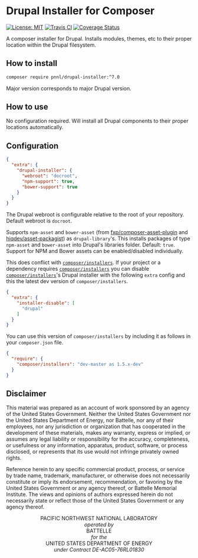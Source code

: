 # Drupal Installer for Composer
[![License: MIT](https://img.shields.io/badge/License-MIT-yellow.svg)](https://github.com/PNNL/Drupal-Installer/blob/master/LICENSE.md)
[![Travis CI](https://travis-ci.org/pnnl/drupal-installer.svg?branch=7.x)](https://travis-ci.org/pnnl/drupal-installer?branch=7.x)
[![Coverage Status](https://coveralls.io/repos/github/pnnl/drupal-installer/badge.svg?branch=7.x)](https://coveralls.io/github/pnnl/drupal-installer?branch=7.x)

A composer installer for Drupal. Installs modules, themes, etc to their proper location within the Drupal filesystem.

## How to install
```bash
composer require pnnl/drupal-installer:^7.0
```

Major version corresponds to major Drupal version.

## How to use
No configuration required. Will install all Drupal components to their proper locations automatically.

## Configuration
```json
{
  "extra": {
    "drupal-installer": {
      "webroot": "docroot",
      "npm-support": true,
      "bower-support": true
    }
  }
}
```

The Drupal webroot is configurable relative to the root of your repository.
Default webroot is `docroot`.



Supports `npm-asset` and `bower-asset`
(from [fxp/composer-asset-plugin](https://packagist.org/packages/fxp/composer-asset-plugin) and [hiqdev/asset-packagist](https://packagist.org/packages/hiqdev/asset-packagist))
as `drupal-library`'s.
This installs packages of type `npm-asset` and `bower-asset` into Drupal's libraries folder.
Default: `true`. Support for NPM and Bower assets can be enabled/disabled individually.

This does conflict with [`composer/installers`](https://packagist.org/packages/composer/installers). If your project or a dependency requires [`composer/installers`](https://packagist.org/packages/composer/installers) you can disable [`composer/installers`](https://packagist.org/packages/composer/installers)'s Drupal installer with the following `extra` config and this the latest dev version of `composer/installers`.

```json
{
  "extra": {
    "installer-disable": [
      "drupal"
    ]
  }
}
```

You can use this version of `composer/installers` by including it as follows in your `composer.json` file.

```json
{
  "require": {
    "composer/installers": "dev-master as 1.5.x-dev"
  }
}
```

## Disclaimer
This material was prepared as an account of work sponsored by an agency of the United States Government.  Neither the United States Government nor the United States Department of Energy, nor Battelle, nor any of their employees, nor any jurisdiction or organization that has cooperated in the development of these materials, makes any warranty, express or implied, or assumes any legal liability or responsibility for the accuracy, completeness, or usefulness or any information, apparatus, product, software, or process disclosed, or represents that its use would not infringe privately owned rights.

Reference herein to any specific commercial product, process, or service by trade name, trademark, manufacturer, or otherwise does not necessarily constitute or imply its endorsement, recommendation, or favoring by the United States Government or any agency thereof, or Battelle Memorial Institute. The views and opinions of authors expressed herein do not necessarily state or reflect those of the United States Government or any agency thereof.

<p align="center">
PACIFIC NORTHWEST NATIONAL LABORATORY<br />
<em>operated by</em><br />
BATTELLE<br />
<em>for the</em><br />
UNITED STATES DEPARTMENT OF ENERGY<br />
<em>under Contract DE-AC05-76RL01830</em><br />
</p>
